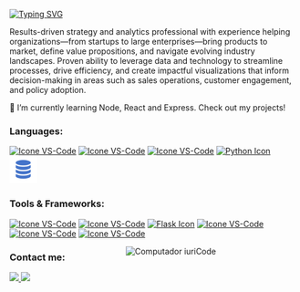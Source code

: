 [![Typing SVG](https://readme-typing-svg.herokuapp.com?color=A020F0&size=35&center=true&vCenter=true&width=1000&lines=Hi+there+👋+I'm+Suchi)](https://git.io/typing-svg)

Results-driven strategy and analytics professional with experience helping organizations—from startups to large enterprises—bring products to market, define value propositions, and navigate evolving industry landscapes. Proven ability to leverage data and technology to streamline processes, drive efficiency, and create impactful visualizations that inform decision-making in areas such as sales operations, customer engagement, and policy adoption.

🌱 I’m currently learning Node, React and Express.
Check out my projects! 

### Languages:
  [<img height="48px" width="48px" alt="Icone VS-Code" src="https://skillicons.dev/icons?i=html"/>](https://developer.mozilla.org/en-US/docs/Web/HTML)
  [<img height="48px" width="48px" alt="Icone VS-Code" src="https://skillicons.dev/icons?i=css"/>](https://developer.mozilla.org/en-US/docs/Web/CSS)
  [<img height="48px" width="48px" alt="Icone VS-Code" src="https://skillicons.dev/icons?i=js"/>](https://developer.mozilla.org/en-US/docs/Web/JavaScript)
[<img height="48px" width="48px" alt="Python Icon" src="https://upload.wikimedia.org/wikipedia/commons/c/c3/Python-logo-notext.svg"/>](https://www.python.org/)
[<img height="48px" width="48px" alt="SQL Icon" src="https://raw.githubusercontent.com/github/explore/80688e429a7d4ef2fca1e82350fe8e3517d3494d/topics/sql/sql.png"/>](https://en.wikipedia.org/wiki/SQL)

### Tools & Frameworks:

  [<img height="48px" width="48px" alt="Icone VS-Code" src="https://skillicons.dev/icons?i=figma"/>](https://www.figma.com/)
  [<img height="48px" width="48px" alt="Icone VS-Code" src="https://skillicons.dev/icons?i=vscode"/>](https://code.visualstudio.com/)
  [<img height="48px" width="48px" alt="Flask Icon" src="https://upload.wikimedia.org/wikipedia/commons/3/3c/Flask_logo.svg"/>](https://flask.palletsprojects.com/en/2.0.x/)
[<img height="48px" width="48px" alt="Icone VS-Code" src="https://skillicons.dev/icons?i=react"/>](https://react.dev/)
  [<img height="48px" width="48px" alt="Icone VS-Code" src="https://skillicons.dev/icons?i=github"/>](https://github.com/)
  [<img height="48px" width="48px" alt="Icone VS-Code" src="https://skillicons.dev/icons?i=git"/>](https://git-scm.com/)

<img src="https://raw.githubusercontent.com/MicaelliMedeiros/micaellimedeiros/master/image/computer-illustration.png" min-width="300px" max-width="300px" width="300px" align="right" alt="Computador iuriCode">

### Contact me:
<div>
    <a href="mailto:suchithra.sundarraman@gmail.com">
        <img loading="lazy" src="https://img.shields.io/badge/Gmail-D14836?style=for-the-badge&logo=gmail&logoColor=white" target="_blank">
    </a>
    <a href="https://www.linkedin.com/in/suchisundar/" target="_blank">
        <img loading="lazy" src="https://img.shields.io/badge/-LinkedIn-%230077B5?style=for-the-badge&logo=linkedin&logoColor=white" target="_blank">
    </a>
</div>
